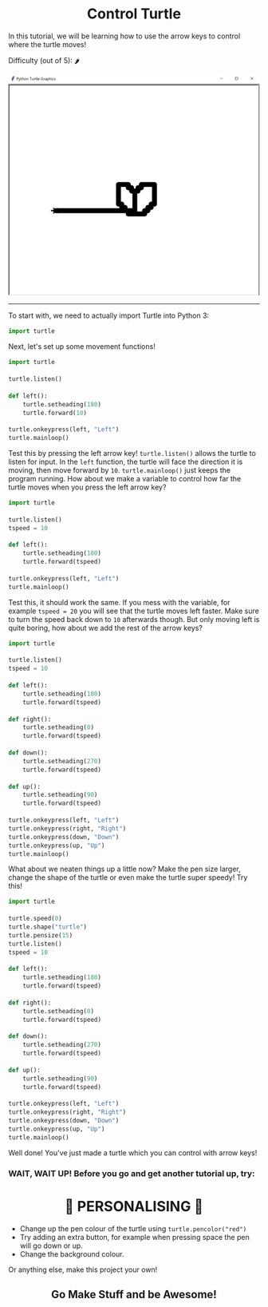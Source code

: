 # <div align = "center"> Control Turtle
In this tutorial, we will be learning how to use the arrow keys to control where the turtle moves!

Difficulty (out of 5): 🌶

![thumbnail](control_turtle_thumbnail.png)

---
To start with, we need to actually import Turtle into Python 3:

``` python
import turtle
```
Next, let's set up some movement functions!

``` python
import turtle

turtle.listen()

def left():
    turtle.setheading(180)
    turtle.forward(10)

turtle.onkeypress(left, "Left")
turtle.mainloop()
```
Test this by pressing the left arrow key! `turtle.listen()` allows the turtle to listen for input. In the `left` function, the turtle will face the direction it is moving, then move forward by `10`. `turtle.mainloop()` just keeps the program running. How about we make a variable to control how far the turtle moves when you press the left arrow key?
``` python
import turtle

turtle.listen()
tspeed = 10

def left():
    turtle.setheading(180)
    turtle.forward(tspeed)

turtle.onkeypress(left, "Left")
turtle.mainloop()
```
Test this, it should work the same. If you mess with the variable, for example `tspeed = 20` you will see that the turtle moves left faster. Make sure to turn the speed back down to `10` afterwards though. But only moving left is quite boring, how about we add the rest of the arrow keys?
``` python
import turtle

turtle.listen()
tspeed = 10

def left():
    turtle.setheading(180)
    turtle.forward(tspeed)

def right():
    turtle.setheading(0)
    turtle.forward(tspeed)

def down():
    turtle.setheading(270)
    turtle.forward(tspeed)

def up():
    turtle.setheading(90)
    turtle.forward(tspeed)

turtle.onkeypress(left, "Left")
turtle.onkeypress(right, "Right")
turtle.onkeypress(down, "Down")
turtle.onkeypress(up, "Up")
turtle.mainloop()
```
What about we neaten things up a little now? Make the pen size larger, change the shape of the turtle or even make the turtle super speedy! Try this!
``` python
import turtle

turtle.speed(0)
turtle.shape("turtle")
turtle.pensize(15)
turtle.listen()
tspeed = 10

def left():
    turtle.setheading(180)
    turtle.forward(tspeed)
    
def right():
    turtle.setheading(0)
    turtle.forward(tspeed)

def down():
    turtle.setheading(270)
    turtle.forward(tspeed)

def up():
    turtle.setheading(90)
    turtle.forward(tspeed)

turtle.onkeypress(left, "Left")
turtle.onkeypress(right, "Right")
turtle.onkeypress(down, "Down")
turtle.onkeypress(up, "Up")
turtle.mainloop()
```
Well done! You've just made a  turtle which you can control with arrow keys!
### WAIT, WAIT UP! Before you go and get another tutorial up, try:
# <div align = "center"> 🎉 PERSONALISING 🎉
* Change up the pen colour of the turtle using `turtle.pencolor("red")`
* Try adding an extra button, for example when pressing space the pen will go down or up.
* Change the background colour.

Or anything else, make this project your own!

## <div align = "center"> Go Make Stuff and be Awesome!
